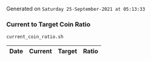 Generated on `Saturday 25-September-2021 at 05:13:33`

### Current to Target Coin Ratio
`current_coin_ratio.sh`

Date|Current|Target|Ratio
---|---|---|---

